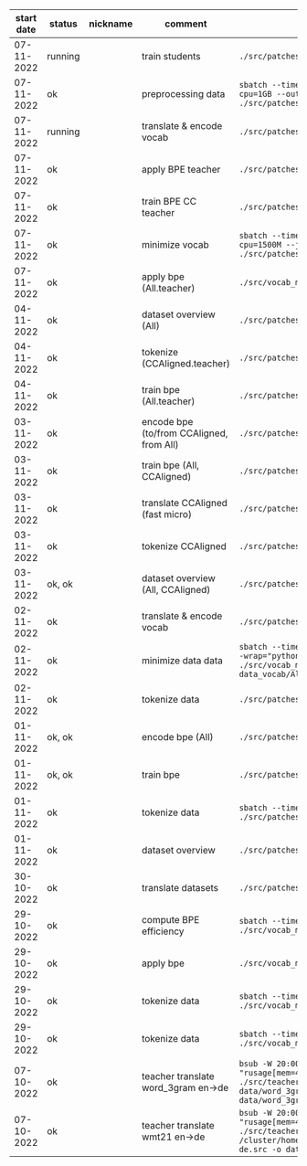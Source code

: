 |start date|status|nickname|comment|command|
|-|-|-|-|-|
|07-11-2022|running||train students|`./src/patches/15-train_model_aa_av_va_vv.sh`|
|07-11-2022|ok||preprocessing data|`sbatch --time=01-00 --ntasks=100 --mem-per-cpu=1GB --output="logs/preprocess_table_2" ./src/patches/14-preprocess_data.sh`|
|07-11-2022|running||translate & encode vocab|`./src/patches/11-translate_encode_vocabs.sh`|
|07-11-2022|ok||apply BPE teacher|`./src/patches/06-apply_bpe.sh`|
|07-11-2022|ok||train BPE CC teacher|`./src/patches/05-train_bpe.sh`|
|07-11-2022|ok||minimize vocab|`sbatch --time=0-4 --ntasks=50 --mem-per-cpu=1500M --job-name="minimize vocab" ./src/patches/13-minimize_vocab.sh`|
|07-11-2022|ok||apply bpe (All.teacher)|`./src/vocab_mismatch/apply_bpe.sh`|
|04-11-2022|ok||dataset overview (All)|`./src/patches/08-submit_overview_datasets.sh`|
|04-11-2022|ok||tokenize (CCAligned.teacher)|`./src/patches/04-tokenize_data.sh`|
|04-11-2022|ok||train bpe (All.teacher)|`./src/patches/05-train_bpe.sh`|
|03-11-2022|ok||encode bpe (to/from CCAligned, from All)|`./src/patches/06-apply_bpe.sh`|
|03-11-2022|ok||train bpe (All, CCAligned)|`./src/patches/05-train_bpe.sh`|
|03-11-2022|ok||translate CCAligned (fast micro)|`./src/patches/03-submit_translate_datasets.sh`|
|03-11-2022|ok||tokenize CCAligned|`./src/patches/04-tokenize_data.sh`|
|03-11-2022|ok, ok||dataset overview (All, CCAligned)|`./src/patches/08-submit_overview_datasets.sh`|
|02-11-2022|ok||translate & encode vocab|`./src/patches/11-translate_encode_vocabs.sh"`|
|02-11-2022|ok||minimize data data|`sbatch --time=0-4 --ntasks=10 --mem-per-cpu=8G --wrap="python3 ./src/vocab_mismatch/minimize_vocab.py -i data_vocab/All.de-en/orig.tok.de.uniq"`|
|02-11-2022|ok||tokenize data|`./src/patches/04-tokenize_data.sh`|
|01-11-2022|ok, ok||encode bpe (All)|`./src/patches/06-apply_bpe.sh`|
|01-11-2022|ok, ok||train bpe|`./src/patches/05-train_bpe.sh`|
|01-11-2022|ok||tokenize data|`sbatch --time=0-4 --ntasks=32 --mem-per-cpu=1G ./src/patches/04-tokenize_data.sh`|
|01-11-2022|ok||dataset overview|`./src/patches/08-submit_overview_datasets.sh`|
|30-10-2022|ok||translate datasets|`./src/patches/03-submit_translate_datasets.sh`|
|29-10-2022|ok||compute BPE efficiency|`sbatch --time=0-4 --ntasks=6 --mem-per-cpu=6G ./src/vocab_mismatch/compute_bpe_len.sh`|
|29-10-2022|ok||apply bpe|`./src/vocab_mismatch/apply_bpe.sh`|
|29-10-2022|ok||tokenize data|`sbatch --time=0-4 --ntasks=15 --mem-per-cpu=2G ./src/vocab_mismatch/train_bpe.sh`|
|29-10-2022|ok||tokenize data|`sbatch --time=0-4 --ntasks=15 --mem-per-cpu=3G ./src/vocab_mismatch/tokenize_data.sh`|
|07-10-2022|ok||teacher translate word_3gram en->de|`bsub -W 20:00 -n 4 -R "rusage[mem=4096,ngpus_excl_p=1]" ./src/teacher_translate.py -i data/word_3gram_en.${i}.txt -o data/word_3gram_ende.${i}.txt`|
|07-10-2022|ok||teacher translate wmt21 en->de|`bsub -W 20:00 -n 4 -R "rusage[mem=4096,ngpus_excl_p=1]" ./src/teacher_translate.py -i /cluster/home/vzouhar/.sacrebleu/wmt21/wmt21.en-de.src -o data/wmt21.en-de.teacher-tgt`|